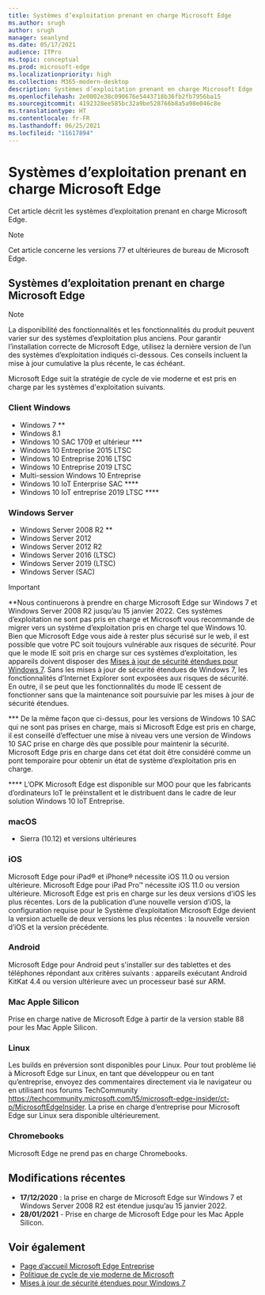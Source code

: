 ```yaml
---
title: Systèmes d’exploitation prenant en charge Microsoft Edge
ms.author: srugh
author: srugh
manager: seanlynd
ms.date: 05/17/2021
audience: ITPro
ms.topic: conceptual
ms.prod: microsoft-edge
ms.localizationpriority: high
ms.collection: M365-modern-desktop
description: Systèmes d’exploitation prenant en charge Microsoft Edge
ms.openlocfilehash: 2e0002e38c090676e5443718b36fb2fb7956ba15
ms.sourcegitcommit: 4192328ee585bc32a9be528766b8a5a98e046c8e
ms.translationtype: HT
ms.contentlocale: fr-FR
ms.lasthandoff: 06/25/2021
ms.locfileid: "11617894"
---
```

# <a name="microsoft-edge-supported-operating-systems"></a>Systèmes d’exploitation prenant en charge Microsoft Edge

Cet article décrit les systèmes d’exploitation prenant en charge Microsoft Edge.

> [!NOTE]
> Cet article concerne les versions 77 et ultérieures de bureau de Microsoft Edge.

## <a name="supported-operating-systems-for-microsoft-edge"></a>Systèmes d’exploitation prenant en charge Microsoft Edge

> [!NOTE]
> La disponibilité des fonctionnalités et les fonctionnalités du produit peuvent varier sur des systèmes d’exploitation plus anciens. Pour garantir l’installation correcte de Microsoft Edge, utilisez la dernière version de l’un des systèmes d’exploitation indiqués ci-dessous. Ces conseils incluent la mise à jour cumulative la plus récente, le cas échéant.


Microsoft Edge suit la stratégie de cycle de vie moderne et est pris en charge par les systèmes d'exploitation suivants.

### <a name="windows-client"></a>Client Windows

- Windows 7 **
- Windows 8.1
- Windows 10 SAC 1709 et ultérieur ***
- Windows 10 Entreprise 2015 LTSC
- Windows 10 Entreprise 2016 LTSC
- Windows 10 Entreprise 2019 LTSC
- Multi-session Windows 10 Entreprise
- Windows 10 IoT Enterprise SAC ****
- Windows 10 IoT entreprise 2019 LTSC ****

### <a name="windows-server"></a>Windows Server

- Windows Server 2008 R2 **
- Windows Server 2012
- Windows Server 2012 R2
- Windows Server 2016 (LTSC)
- Windows Server 2019 (LTSC)
- Windows Server (SAC)

> [!IMPORTANT]
> **Nous continuerons à prendre en charge Microsoft Edge sur Windows 7 et Windows Server 2008 R2 jusqu’au 15 janvier 2022. Ces systèmes d’exploitation ne sont pas pris en charge et Microsoft vous recommande de migrer vers un système d’exploitation pris en charge tel que Windows 10. Bien que Microsoft Edge vous aide à rester plus sécurisé sur le web, il est possible que votre PC soit toujours vulnérable aux risques de sécurité. Pour que le mode IE soit pris en charge sur ces systèmes d’exploitation, les appareils doivent disposer des [Mises à jour de sécurité étendues pour Windows 7](https://support.microsoft.com/help/4527878/faq-about-extended-security-updates-for-windows-7). Sans les mises à jour de sécurité étendues de Windows 7, les fonctionnalités d’Internet Explorer sont exposées aux risques de sécurité. En outre, il se peut que les fonctionnalités du mode IE cessent de fonctionner sans que la maintenance soit poursuivie par les mises à jour de sécurité étendues.  
>
> *** De la même façon que ci-dessus, pour les versions de Windows 10 SAC qui ne sont pas prises en charge, mais si Microsoft Edge est pris en charge, il est conseillé d’effectuer une mise à niveau vers une version de Windows 10 SAC prise en charge dès que possible pour maintenir la sécurité. Microsoft Edge pris en charge dans cet état doit être considéré comme un pont temporaire pour obtenir un état de système d’exploitation pris en charge.
>
> **** L’OPK Microsoft Edge est disponible sur MOO pour que les fabricants d’ordinateurs IoT le préinstallent et le distribuent dans le cadre de leur solution Windows 10 IoT Entreprise.

### <a name="macos"></a>macOS

- Sierra (10.12) et versions ultérieures

### <a name="ios"></a>iOS

Microsoft Edge pour iPad&reg; et iPhone&reg; nécessite iOS 11.0 ou version ultérieure. Microsoft Edge pour iPad Pro&trade; nécessite iOS 11.0 ou version ultérieure. Microsoft Edge est pris en charge sur les deux versions d'iOS les plus récentes. Lors de la publication d’une nouvelle version d’iOS, la configuration requise pour le Système d’exploitation Microsoft Edge devient la version actuelle de deux versions les plus récentes : la nouvelle version d’iOS et la version précédente.

### <a name="android"></a>Android

Microsoft Edge pour Android peut s'installer sur des tablettes et des téléphones répondant aux critères suivants : appareils exécutant Android KitKat 4.4 ou version ultérieure avec un processeur basé sur ARM.

### <a name="apple-silicon-macs"></a>Mac Apple Silicon

Prise en charge native de Microsoft Edge à partir de la version stable 88 pour les Mac Apple Silicon.

### <a name="linux"></a>Linux

Les builds en préversion sont disponibles pour Linux. Pour tout problème lié à Microsoft Edge sur Linux, en tant que développeur ou en tant qu’entreprise, envoyez des commentaires directement via le navigateur ou en utilisant nos forums TechCommunity https://techcommunity.microsoft.com/t5/microsoft-edge-insider/ct-p/MicrosoftEdgeInsider. La prise en charge d’entreprise pour Microsoft Edge sur Linux sera disponible ultérieurement.

### <a name="chromebooks"></a>Chromebooks

Microsoft Edge ne prend pas en charge Chromebooks.

## <a name="recent-changes"></a>Modifications récentes

- **17/12/2020** : la prise en charge de Microsoft Edge sur Windows 7 et Windows Server 2008 R2 est étendue jusqu’au 15 janvier 2022.
- **28/01/2021** - Prise en charge de Microsoft Edge pour les Mac Apple Silicon.

## <a name="see-also"></a>Voir également

- [Page d’accueil Microsoft Edge Entreprise](https://aka.ms/EdgeEnterprise)
- [Politique de cycle de vie moderne de Microsoft](https://support.microsoft.com/help/30881/modern-lifecycle-policy)
- [Mises à jour de sécurité étendues pour Windows 7](https://support.microsoft.com/help/4527878/faq-about-extended-security-updates-for-windows-7)
